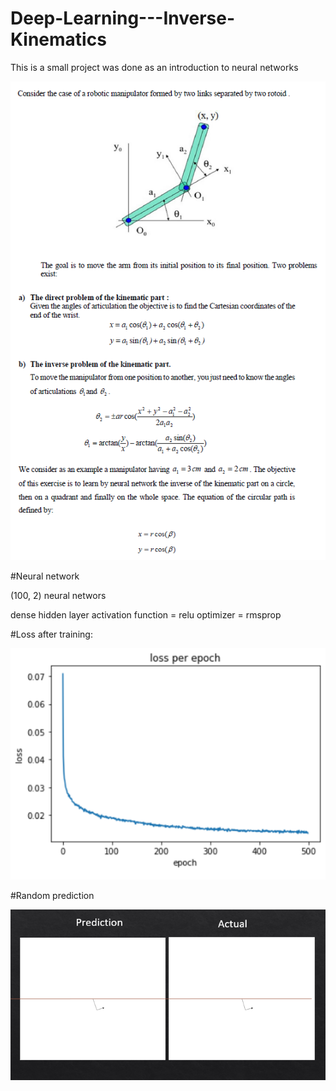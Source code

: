 # Deep-Learning---Inverse-Kinematics

This is a small project was done as an introduction to neural networks

![alt text](https://github.com/Elie-A-98/Deep-Learning---Inverse-Kinematics/blob/main/img1.png)

#Neural network

(100, 2) neural networs

dense hidden layer
activation function = relu
optimizer = rmsprop

#Loss after training:

![alt text](https://github.com/Elie-A-98/Deep-Learning---Inverse-Kinematics/blob/main/loss.png)

#Random prediction

![alt text](https://github.com/Elie-A-98/Deep-Learning---Inverse-Kinematics/blob/main/predictionvsactual.png)
